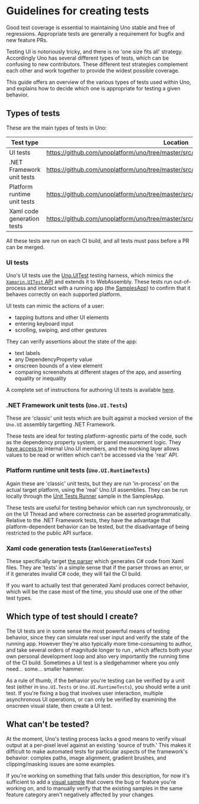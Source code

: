 # Guidelines for creating tests

Good test coverage is essential to maintaining Uno stable and free of regressions. Appropriate tests are generally a requirement for bugfix and new feature PRs.

Testing UI is notoriously tricky, and there is no 'one size fits all' strategy. Accordingly Uno has several different types of tests, which can be confusing to new contributors. These different test strategies complement each other and work together to provide the widest possible coverage.

This guide offers an overview of the various types of tests used within Uno, and explains how to decide which one is appropriate for testing a given behavior.

## Types of tests

These are the main types of tests in Uno:

 Test type                   | Location
 --------------------------- | ---------------------------------------------------------------------------------
 UI tests                    | https://github.com/unoplatform/uno/tree/master/src/SamplesApp/SamplesApp.UITests
 .NET Framework unit tests   | https://github.com/unoplatform/uno/tree/master/src/Uno.UI.Tests
 Platform runtime unit tests | https://github.com/unoplatform/uno/tree/master/src/Uno.UI.RuntimeTests
 Xaml code generation tests  | https://github.com/unoplatform/uno/tree/master/src/SourceGenerators/XamlGenerationTests

 All these tests are run on each CI build, and all tests must pass before a PR can be merged.

 ### UI tests

 Uno's UI tests use the [Uno.UITest](https://github.com/unoplatform/Uno.UITest) testing harness, which mimics the [`Xamarin.UITest` API](https://docs.microsoft.com/en-us/appcenter/test-cloud/uitest/) and extends it to WebAssembly. These tests run out-of-process and interact with a running app (the [SamplesApp](https://github.com/unoplatform/uno/tree/master/src/SamplesApp/UITests.Shared)) to confirm that it behaves correctly on each supported platform.

UI tests can mimic the actions of a user:

 - tapping buttons and other UI elements
 - entering keyboard input
 - scrolling, swiping, and other gestures

 They can verify assertions about the state of the app:

  - text labels
  - any DependencyProperty value
  - onscreen bounds of a view element
  - comparing screenshots at different stages of the app, and asserting equality or inequality

A complete set of instructions for authoring UI tests is available [here](../../uno-development/working-with-the-samples-apps.md).

### .NET Framework unit tests (`Uno.UI.Tests`)

These are 'classic' unit tests which are built against a mocked version of the `Uno.UI` assembly targetting .NET Framework. 

These tests are ideal for testing platform-agnostic parts of the code, such as the dependency property system, or panel measurement logic. They [have access to](https://github.com/unoplatform/uno/blob/af5365331d87a80ed4dd83b9e4839cc0d4a0ee5b/src/Uno.UI/AssemblyInfo.cs#L3) internal Uno.UI members, and the mocking layer allows values to be read or written which can't be accessed via the 'real' API.

### Platform runtime unit tests (`Uno.UI.RuntimeTests`)

Again these are 'classic' unit tests, but they are run 'in-process' on the actual target platform, using the 'real' Uno.UI assemblies. They can be run locally through the [Unit Tests Runner](https://github.com/unoplatform/uno/blob/master/src/SamplesApp/SamplesApp.Shared/Samples/UnitTests/UnitTestsPage.xaml) sample in the SamplesApp.

These tests are useful for testing behavior which can run synchronously, or on the UI Thread and where correctness can be asserted programmatically. Relative to the .NET Framework tests, they have the advantage that platform-dependent behavior can be tested, but the disadvantage of being restricted to the public API surface.

### Xaml code generation tests (`XamlGenerationTests`)

These specifically target [the parser](https://github.com/unoplatform/uno/tree/master/src/SourceGenerators/Uno.UI.SourceGenerators/XamlGenerator) which generates C# code from Xaml files. They are 'tests' in a simple sense that if the parser throws an error, or if it generates invalid C# code, they will fail the CI build. 

If you want to actually test that generated Xaml produces correct behavior, which will be the case most of the time, you should use one of the other test types.

## Which type of test should I create?

The UI tests are in some sense the most powerful means of testing behavior, since they can simulate real user input and verify the state of the running app. However they're also typically more time-consuming to author, and take several orders of magnitude longer to run , which affects both your own personal development loop and also very importantly the running time of the CI build. Sometimes a UI test is a sledgehammer where you only need... some... smaller hammer. 

As a rule of thumb, if the behavior you're testing can be verified by a unit test (either in `Uno.UI.Tests` or `Uno.UI.RuntimeTests`), you should write a unit test. If you're fixing a bug that involves user interaction, multiple asynchronous UI operations, or can only be verified by examining the onscreen visual state, then create a UI test.

## What can't be tested?

At the moment, Uno's testing process lacks a good means to verify visual output at a per-pixel level against an existing 'source of truth.' This makes it difficult to make automated tests for particular aspects of the framework's behavior: complex paths, image alignment, gradient brushes, and clipping/masking issues are some examples.

If you're working on something that falls under this description, for now it's sufficient to add a [visual sample](https://github.com/unoplatform/uno/tree/master/src/SamplesApp/UITests.Shared) that covers the bug or feature you're working on, and to manually verify that the existing samples in the same feature category aren't negatively affected by your changes. 
